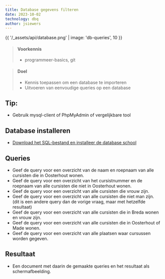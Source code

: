 ```yaml
---
title: Database gegevens filteren
date: 2023-10-02
technology: dbq
author: jsiewers
---
```


{{ '/_assets/api/database.png' | image: 'db-queries', 10 }}

> #### Voorkennis
> * programmeer-basics, git

> #### Doel
> * Kennis toepassen om een database te importeren
> * Uitvoeren van eenvoudige queries op een database

## Tip:
* Gebruik mysql-client of PhpMyAdmin of vergelijkbare tool
## Database installeren
* [Download het SQL-bestand en installeer de database school](https://static.edutorial.nl/dbq/school.sql)

## Queries
* Geef de query voor een overzicht van de naam en roepnaam van alle cursisten die in Oosterhout wonen.
* Geef de query voor een overzicht van het cursistnummer en de roepnaam van alle cursisten die niet in Oosterhout wonen.
* Geef de query voor een overzicht van alle cursisten die vrouw zijn.
* Geef de query voor een overzicht van alle cursisten die niet man zijn. (dit is een andere query dan de vorige vraag, maar met hetzelfde resultaat)
* Geef de query voor een overzicht van alle cursisten die in Breda wonen en vrouw zijn.
* Geef de query voor een overzicht van alle cursisten die in Oosterhout of Made wonen.
* Geef de query voor een overzicht van alle plaatsen waar cursussen worden gegeven.

## Resultaat
* Een document met daarin de gemaakte queries en het resultaat als schermafbeelding.